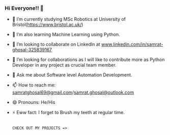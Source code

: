 ### Hi Everyone!! 👋


- 🔭 I’m currently studying MSc Robotics at University of Bristol(https://www.bristol.ac.uk/)
- 🌱 I’m also learning Machine Learning using Python.
- 👯 I’m looking to collaborate on LinkedIn at www.linkedin.com/in/samrat-ghosal-325839167
- 🤔 I’m looking for collaborations as I will like to contribute more as Python Developer in any project as crucial team member.
- 💬 Ask me about Software level Automation Development.
- 📫 How to reach me: samratghosal69@gmail.com/samrat.ghosal@outlook.com
- 😄 Pronouns: He/His
- ⚡ Eww fact: I forget to Brush my teeth at regular time.



                                                                                                         CHECK OUT MY PROJECTS =>


